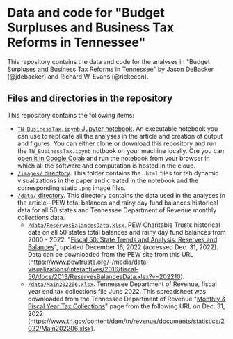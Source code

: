 # Data and code for "Budget Surpluses and Business Tax Reforms in Tennessee"
This repository contains the data and code for the analyses in "Budget Surpluses and Business Tax Reforms in Tennessee" by Jason DeBacker (@jdebacker) and Richard W. Evans (@rickecon).

## Files and directories in the repository
This repository contains the following items:
* [`TN_BusinessTax.ipynb` Jupyter notebook](). An executable notebook you can use to replicate all the analyses in the article and creation of output and figures. You can either clone or download this repository and run the `TN_BusinessTax.ipynb` notbook on your machine locally. Ore you can [open it in Google Colab]() and run the notebook from your browser in which all the software and computation is hosted in the cloud.
* [`/images/` directory](). This folder contains the `.html` files for teh dynamic visualizations in the paper and created in the notebook and the corresponding static `.png` image files.
* [`/data/` directory](). This directory contains the data used in the analyses in the article--PEW total balances and rainy day fund balances historical data for all 50 states and Tennessee Department of Revenue monthly collections data.
    * [`/data/ReservesBalancesData.xlsx`](). PEW Charitable Trusts historical data on all 50 states total balances and rainy day fund balances from 2000 - 2022. "[Fiscal 50: State Trends and Analysis: Reserves and Balances](https://www.pewtrusts.org/en/research-and-analysis/data-visualizations/2014/fiscal-50#ind5)", updated December 16, 2022 (accessed Dec. 31, 2022). Data can be downloaded from the PEW site from this URL (https://www.pewtrusts.org/-/media/data-visualizations/interactives/2016/fiscal-50/docs/2013/ReservesBalancesData.xlsx?v=202210).
    * [`/data/Main202206.xlsx`](). Tennessee Department of Revenue, fiscal year end tax collections file June 2022. This spreadsheet was downloaded from the Tennessee Department of Revenue "[Monthly & Fiscal Year Tax Collections](https://www.tn.gov/revenue/tax-resources/tax-collections-information/monthly-fiscal-year-collections.html)" page from the following URL on Dec. 31, 2022 (https://www.tn.gov/content/dam/tn/revenue/documents/statistics/2022/Main202206.xlsx).
